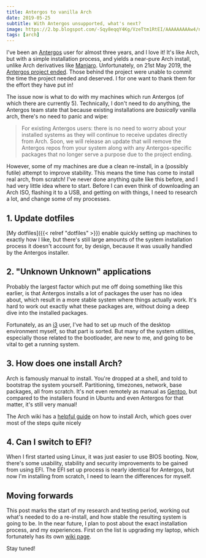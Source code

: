 ```yaml
---
title: Antergos to vanilla Arch
date: 2019-05-25
subtitle: With Antergos unsupported, what's next?
image: https://2.bp.blogspot.com/-Sqy8eqqY4Kg/VzeTtm1RtEI/AAAAAAAAAw4/nP7ql0Py2-MhTfexWfOnCDI5pPelo6mYgCLcB/s1600/antergos-everyone-bg.jpg
tags: [arch]
---
```


I've been an [Antergos](https://web.archive.org/web/20190903082315/https://antergos.com/) user for almost three years, and I love it! It's like Arch, but with a simple installation process, and yields a near-pure Arch install, unlike Arch derivatives like [Manjaro](https://manjaro.org/). Unfortunately, on 21st May 2019, the [Antergos project ended](https://web.archive.org/web/20190816093432/https://antergos.com/blog/antergos-linux-project-ends/). Those behind the project were unable to commit the time the project needed and deserved. I for one want to thank them for the effort they have put in!

The issue now is what to do with my machines which run Antergos (of which there are currently 5). Technically, I don't need to do anything, the Antergos team state that because existing installations are _basically_ vanilla arch, there's no need to panic and wipe:

> For existing Antergos users: there is no need to worry about your installed systems as they will continue to receive updates directly from Arch. Soon, we will release an update that will remove the Antergos repos from your system along with any Antergos-specific packages that no longer serve a purpose due to the project ending.

However, some of my machines are due a clean re-install, in a (possibly futile) attempt to improve stability. This means the time has come to install real arch, from scratch! I've never done anything quite like this before, and I had very little idea where to start. Before I can even think of downloading an Arch ISO, flashing it to a USB, and getting on with things, I need to research a lot, and change some of my processes.

## 1. Update dotfiles

[My dotfiles]({{< relref "dotfiles" >}}) enable quickly setting up machines to exactly how I like, but there's still large amounts of the system installation process it doesn't account for, by design, because it was usually handled by the Antergos installer.

## 2. "Unknown Unknown" applications

Probably the largest factor which put me off doing something like this earlier, is that Antergos installs a lot of packages the user has no idea about, which result in a more stable system where things actually work. It's hard to work out exactly what these packages are, without doing a deep dive into the installed packages.

Fortunately, as an [i3](https://i3wm.org/) user, I've had to set up much of the desktop environment myself, so that part is sorted. But many of the system utilities, especially those related to the bootloader, are new to me, and going to be vital to get a running system.

## 3. How does one install Arch?

Arch is famously manual to install. You're dropped at a shell, and told to bootstrap the system yourself. Partitioning, timezones, network, base packages, all from scratch. It's not even remotely as manual as [Gentoo](https://www.gentoo.org/), but compared to the installers found in Ubuntu and even Antergos for that matter, it's still very manual!

The Arch wiki has a [helpful guide](https://wiki.archlinux.org/index.php/Installation_guide) on how to install Arch, which goes over most of the steps quite nicely

## 4. Can I switch to EFI?

When I first started using Linux, it was just easier to use BIOS booting. Now, there's some usability, stability and security improvements to be gained from using EFI. The EFI set up process is nearly identical for Antergos, but now I'm installing from scratch, I need to learn the differences for myself.

## Moving forwards

This post marks the start of my research and testing period, working out what's needed to do a re-install, and how stable the resulting system is going to be. In the near future, I plan to post about the exact installation process, and my experiences. First on the list is upgrading my laptop, which fortunately has its own [wiki page](https://wiki.archlinux.org/index.php/Dell_XPS_15).

Stay tuned!
